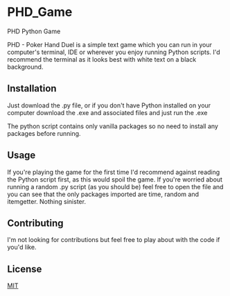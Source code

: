 # PHD_Game
PHD Python Game

PHD - Poker Hand Duel is a simple text game which you can run in your computer's terminal, IDE or wherever you enjoy running Python scripts. I'd recommend the terminal as it looks best with white text on a black background.

## Installation

Just download the .py file, or if you don't have Python installed on your computer download the .exe and associated files and just run the .exe

The python script contains only vanilla packages so no need to install any packages before running.

## Usage

If you're playing the game for the first time I'd recommend against reading the Python script first, as this would spoil the game. If you're worried about running a random .py script (as you should be) feel free to open the file and you can see that the only packages imported are time, random and itemgetter. Nothing sinister.

## Contributing
I'm not looking for contributions but feel free to play about with the code if you'd like.

## License
[MIT](https://choosealicense.com/licenses/mit/)
